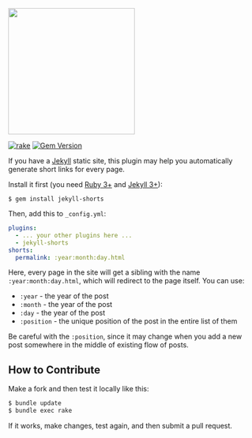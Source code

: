 <img src="logo.png" style="width:256px;"/>

[![rake](https://github.com/yegor256/jekyll-shorts/actions/workflows/rake.yml/badge.svg)](https://github.com/yegor256/jekyll-shorts/actions/workflows/rake.yml)
[![Gem Version](https://badge.fury.io/rb/jekyll-shorts.svg)](http://badge.fury.io/rb/jekyll-shorts)

If you have a [Jekyll](https://jekyllrb.com/) static site, this plugin may help you automatically
generate short links for every page.

Install it first (you need [Ruby 3+](https://www.ruby-lang.org/en/news/2020/12/25/ruby-3-0-0-released/) 
and [Jekyll 3+](https://jekyllrb.com/)):

```
$ gem install jekyll-shorts
```

Then, add this to `_config.yml`:

```yaml
plugins:
  - ... your other plugins here ...
  - jekyll-shorts
shorts:
  permalink: :year:month:day.html
```

Here, every page in the site will get a sibling with the name 
`:year:month:day.html`, which will redirect to the page itself. You can use:

  * `:year` - the year of the post
  * `:month` - the year of the post
  * `:day` - the year of the post
  * `:position` - the unique position of the post in the entire list of them

Be careful with the `:position`, since it may change when you add a new post
somewhere in the middle of existing flow of posts.

## How to Contribute

Make a fork and then test it locally like this:

```bash
$ bundle update
$ bundle exec rake
```

If it works, make changes, test again, and then submit a pull request.
